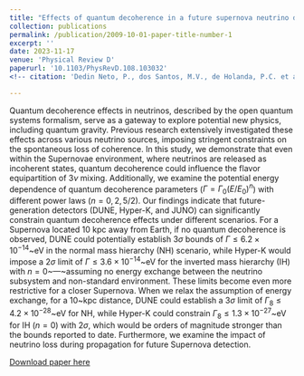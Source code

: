 ```yaml
---
title: "Effects of quantum decoherence in a future supernova neutrino detection"
collection: publications
permalink: /publication/2009-10-01-paper-title-number-1
excerpt: ''
date: 2023-11-17
venue: 'Physical Review D'
paperurl: '10.1103/PhysRevD.108.103032'
<!-- citation: 'Dedin Neto, P., dos Santos, M.V., de Holanda, P.C. et al. SN1987A neutrino burst: limits on flavor conversion. Eur. Phys. J. C 83, 459 (2023). https://doi.org/10.1140/epjc/s10052-023-11597-6' -->

---
```

Quantum decoherence effects in neutrinos, described by the open quantum systems formalism, serve as a gateway to explore potential new physics, including quantum gravity. Previous research extensively investigated these effects across various neutrino sources, imposing stringent constraints on the spontaneous loss of coherence. In this study, we demonstrate that even within the Supernovae environment, where neutrinos are released as incoherent states, quantum decoherence could influence the flavor equipartition of $3\nu$ mixing. Additionally, we examine the potential energy dependence of quantum decoherence parameters ($\Gamma = \Gamma_0 (E/E_0)^n$) with different power laws ($n = 0, 2, 5/2$). Our findings indicate that future-generation detectors (DUNE, Hyper-K, and JUNO) can significantly constrain quantum decoherence effects under different scenarios. For a Supernova located 10 kpc away from Earth, if no quantum decoherence is observed, DUNE could potentially establish $3\sigma$ bounds of $\Gamma \leq 6.2 \times 10^{-14}$~eV in the normal mass hierarchy (NH) scenario, while Hyper-K would impose a $2\sigma$ limit of $\Gamma \leq 3.6 \times 10^{-14}$~eV for the inverted mass hierarchy (IH) with $n=0$~—~assuming no energy exchange between the neutrino subsystem and non-standard environment. These limits become even more restrictive for a closer Supernova. When we relax the assumption of energy exchange, for a 10~kpc distance, DUNE could establish a $3\sigma$ limit of $\Gamma_8 \leq 4.2 \times 10^{-28}$~eV for NH, while Hyper-K could constrain $\Gamma_8 \leq 1.3 \times 10^{-27}$~eV for IH ($n=0$) with $2\sigma$, which would be orders of magnitude stronger than the bounds reported to date. Furthermore, we examine the impact of neutrino loss during propagation for future Supernova detection.

[Download paper here](https://doi.org/10.1140/epjc/s10052-023-11597-6)

<!-- Recommended citation: Dedin Neto, P., dos Santos, M.V., de Holanda, P.C. et al. SN1987A neutrino burst: limits on flavor conversion. Eur. Phys. J. C 83, 459 (2023). https://doi.org/10.1140/epjc/s10052-023-11597-6 -->
